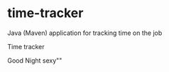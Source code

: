 # time-tracker
Java (Maven) application for tracking time on the job

Time tracker

Good Night sexy""
